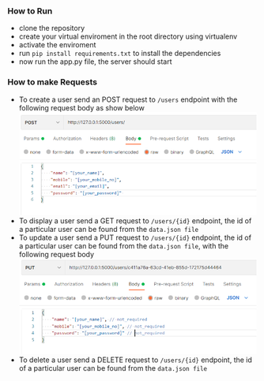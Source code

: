 ### How to Run

- clone the repository
- create your virtual enviroment in the root directory using virtualenv
- activate the enviroment
- run `pip install requirements.txt` to install the dependencies
- now run the app.py file, the server should start

### How to make Requests

- To create a user send an POST request to `/users` endpoint with the following request body as show below  
![POST_request](POST_request.PNG)
- To display a user send a GET request to  `/users/{id}` endpoint, the id of a particular user can be found from the `data.json file`
- To update a user send a PUT request to `/users/{id}` endpoint, the id of a particular user can be found from the `data.json file`, with the following request body  
![PUT_request](PUT_request.PNG)
- To delete a user send a DELETE request to `/users/{id}` endpoint, the id of a particular user can be found from the `data.json file`
